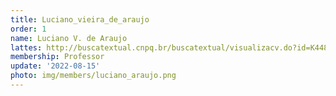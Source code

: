 ```yaml
---
title: Luciano_vieira_de_araujo
order: 1
name: Luciano V. de Araujo
lattes: http://buscatextual.cnpq.br/buscatextual/visualizacv.do?id=K4484910T5
membership: Professor
update: '2022-08-15'
photo: img/members/luciano_araujo.png
---
```


